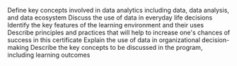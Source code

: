 Define key concepts involved in data analytics including data, data analysis, and data ecosystem
Discuss the use of data in everyday life decisions
Identify the key features of the learning environment and their uses
Describe principles and practices that will help to increase one's chances of success in this certificate
Explain the use of data in organizational decision-making
Describe the key concepts to be discussed in the program, including learning outcomes
